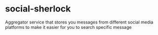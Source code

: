 # social-sherlock
Aggregator service that stores you messages from different social media platforms to make it easier for you to search specific message
